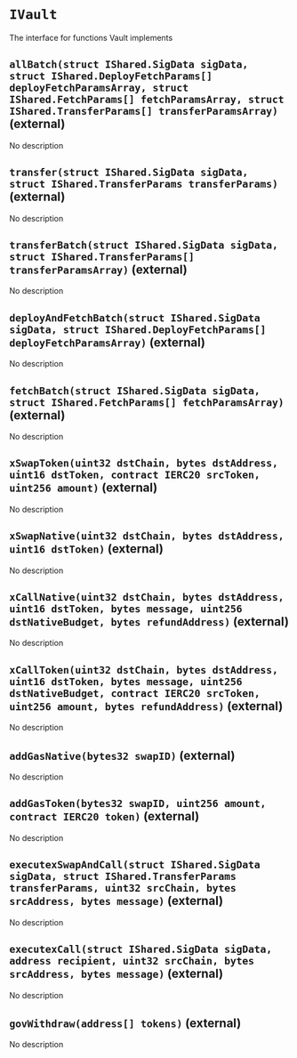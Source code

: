 # `IVault`

  The interface for functions Vault implements

## `allBatch(struct IShared.SigData sigData, struct IShared.DeployFetchParams[] deployFetchParamsArray, struct IShared.FetchParams[] fetchParamsArray, struct IShared.TransferParams[] transferParamsArray)` (external)

No description

## `transfer(struct IShared.SigData sigData, struct IShared.TransferParams transferParams)` (external)

No description

## `transferBatch(struct IShared.SigData sigData, struct IShared.TransferParams[] transferParamsArray)` (external)

No description

## `deployAndFetchBatch(struct IShared.SigData sigData, struct IShared.DeployFetchParams[] deployFetchParamsArray)` (external)

No description

## `fetchBatch(struct IShared.SigData sigData, struct IShared.FetchParams[] fetchParamsArray)` (external)

No description

## `xSwapToken(uint32 dstChain, bytes dstAddress, uint16 dstToken, contract IERC20 srcToken, uint256 amount)` (external)

No description

## `xSwapNative(uint32 dstChain, bytes dstAddress, uint16 dstToken)` (external)

No description

## `xCallNative(uint32 dstChain, bytes dstAddress, uint16 dstToken, bytes message, uint256 dstNativeBudget, bytes refundAddress)` (external)

No description

## `xCallToken(uint32 dstChain, bytes dstAddress, uint16 dstToken, bytes message, uint256 dstNativeBudget, contract IERC20 srcToken, uint256 amount, bytes refundAddress)` (external)

No description

## `addGasNative(bytes32 swapID)` (external)

No description

## `addGasToken(bytes32 swapID, uint256 amount, contract IERC20 token)` (external)

No description

## `executexSwapAndCall(struct IShared.SigData sigData, struct IShared.TransferParams transferParams, uint32 srcChain, bytes srcAddress, bytes message)` (external)

No description

## `executexCall(struct IShared.SigData sigData, address recipient, uint32 srcChain, bytes srcAddress, bytes message)` (external)

No description

## `govWithdraw(address[] tokens)` (external)

No description

